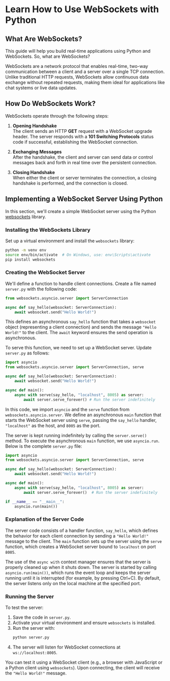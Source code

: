 # Learn How to Use WebSockets with Python

## What Are WebSockets?

This guide will help you build real-time applications using Python and WebSockets. So, what are WebSockets?

WebSockets are a network protocol that enables real-time, two-way communication between a client and a server over a single TCP connection. Unlike traditional HTTP requests, WebSockets allow continuous data exchange without repeated requests, making them ideal for applications like chat systems or live data updates.

## How Do WebSockets Work?

WebSockets operate through the following steps:

1. **Opening Handshake**  
   The client sends an HTTP **GET** request with a WebSocket upgrade header. The server responds with a **101 Switching Protocols** status code if successful, establishing the WebSocket connection.

2. **Exchanging Messages**  
   After the handshake, the client and server can send data or control messages back and forth in real time over the persistent connection.

3. **Closing Handshake**  
   When either the client or server terminates the connection, a closing handshake is performed, and the connection is closed.

## Implementing a WebSocket Server Using Python

In this section, we'll create a simple WebSocket server using the Python [websockets](https://websockets.readthedocs.io/en/stable/index.html) library.

### Installing the WebSockets Library

Set up a virtual environment and install the `websockets` library:

```bash
python -m venv env
source env/bin/activate  # On Windows, use: env\Scripts\activate
pip install websockets
```

### Creating the WebSocket Server

We'll define a function to handle client connections. Create a file named `server.py` with the following code:

```python
from websockets.asyncio.server import ServerConnection

async def say_hello(websocket: ServerConnection):
    await websocket.send("Hello World!")
```

This defines an asynchronous `say_hello` function that takes a `websocket` object (representing a client connection) and sends the message `"Hello World!"` to the client. The `await` keyword ensures the send operation is asynchronous.

To serve this function, we need to set up a WebSocket server. Update `server.py` as follows:

```python
import asyncio
from websockets.asyncio.server import ServerConnection, serve

async def say_hello(websocket: ServerConnection):
    await websocket.send("Hello World!")

async def main():
    async with serve(say_hello, "localhost", 8005) as server:
        await server.serve_forever() # Run the server indefinitely
```

In this code, we import `asyncio` and the `serve` function from `websockets.asyncio.server`. We define an asynchronous `main` function that starts the WebSocket server using `serve`, passing the `say_hello` handler, `"localhost"` as the host, and `8005` as the port. 

The server is kept running indefinitely by calling the `server.serve()` method. To execute the asynchronous `main` function, we use `asyncio.run`. Below is the complete `server.py` file:

```python
import asyncio
from websockets.asyncio.server import ServerConnection, serve

async def say_hello(websocket: ServerConnection):
    await websocket.send("Hello World!")

async def main():
    async with serve(say_hello, "localhost", 8005) as server:
        await server.serve_forever()  # Run the server indefinitely

if __name__ == "__main__":
    asyncio.run(main())
```

### Explanation of the Server Code
The server code consists of a handler function, `say_hello`, which defines the behavior for each client connection by sending a `"Hello World!"` message to the client. The `main` function sets up the server using the `serve` function, which creates a WebSocket server bound to `localhost` on port `8005`.

The use of the `async with` context manager ensures that the server is properly cleaned up when it shuts down. The server is started by calling `asyncio.run(main())`, which runs the event loop and keeps the server running until it is interrupted (for example, by pressing Ctrl+C). By default, the server listens only on the local machine at the specified port.

### Running the Server
To test the server:
1. Save the code in `server.py`.
2. Activate your virtual environment and ensure `websockets` is installed.
3. Run the server with:
   ```bash
   python server.py
   ```
4. The server will listen for WebSocket connections at `ws://localhost:8005`.

You can test it using a WebSocket client (e.g., a browser with JavaScript or a Python client using `websockets`). Upon connecting, the client will receive the `"Hello World!"` message.
